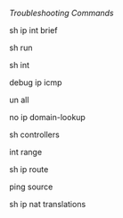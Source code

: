 *Troubleshooting Commands*

sh ip int brief

sh run

sh int <interface number>
  
debug ip icmp

un all

no ip domain-lookup

sh controllers <interface>
  
int range <interface numbers>
  
sh ip route

ping <destination> source <interface>
  
sh ip nat translations
